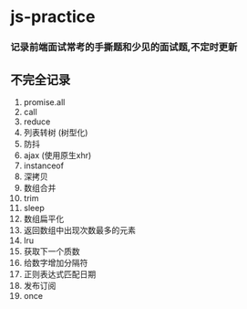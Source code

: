 # js-practice

### 记录前端面试常考的手撕题和少见的面试题,不定时更新

## 不完全记录

1. promise.all
2. call
3. reduce
4. 列表转树 (树型化)
5. 防抖
6. ajax (使用原生xhr)
7. instanceof
8. 深拷贝
9. 数组合并
10. trim
11. sleep
12. 数组扁平化
13. 返回数组中出现次数最多的元素
14. lru
15. 获取下一个质数
16. 给数字增加分隔符
17. 正则表达式匹配日期
18. 发布订阅
19. once
